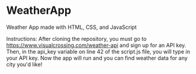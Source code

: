 # WeatherApp
Weather App made with HTML, CSS, and JavaScript

Instructions: 
After cloning the repository, you must go to https://www.visualcrossing.com/weather-api and sign up for an API key. Then, in the api_key variable on line 42 of the script.js file, you will type in your API key. Now the app will run and you can find weather data for any city you'd like!
